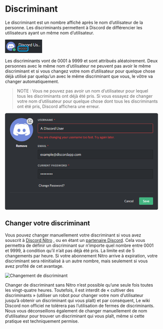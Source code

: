 <!-- TITLE: Discriminant -->
<!-- SUBTITLE: Informations à propos des discriminants Discord -->

# Discriminant
Le discriminant est un nombre affiché après le nom d’utilisateur de la personne. Les discriminants permettent à Discord de différencier les utilisateurs ayant un même nom d’utilisateur.

![Exemple de discriminant](/uploads/discriminator-example.png "Exemple de discriminant")

Les discriminants vont de 0001 à 9999 et sont attribués aléatoirement. Deux personnes avec le même nom d’utilisateur ne peuvent pas avoir le même discriminant et si vous changez votre nom d’utilisateur pour quelque chose déjà utilisé par quelqu’un avec le même discriminant que vous, le vôtre va changer automatiquement.

 > NOTE : Vous ne pouvez pas avoir un nom d’utilisateur pour lequel tous les discriminants ont déjà été pris. Si vous essayez de changer votre nom d’utilisateur pour quelque chose dont tous les discriminants ont été pris, Discord affichera une erreur.

![Changement de nom](/uploads/discriminator/usernamechange.png "Changement de nom")

## Changer votre discriminant
Vous pouvez changer manuellement votre discriminant si vous avez souscrit à [Discord Nitro](/fr/nitro) , ou en étant un [partenaire Discord](/fr/partenaire). Cela vous permettra de définir un discriminant sur n’importe quel nombre entre 0001 et 9999, à condition qu’il n’ait pas déjà été pris. La limite est de 5 changements par heure. Si votre abonnement Nitro arrive à expiration, votre discriminant sera réinitialisé à un autre nombre, mais seulement si vous avez profité de cet avantage.

![Changement de discriminant](https://i.imgur.com/SuxuNHe.png "Changement de discriminant")


Changer de discriminant sans Nitro n’est possible qu’une seule fois toutes les vingt-quatre heures. Toutefois, il est interdit de « cultiver des discriminants » (utiliser un robot pour changer votre nom d’utilisateur jusqu’à obtenir un discriminant qui vous plaît) et par conséquent, Le wiki Discord non officiel ne tolérera pas l’utilisation de fermes de discriminants. Nous vous déconseillons également de changer manuellement de nom d’utilisateur pour trouver un discriminant qui vous plaît, même si cette pratique est techniquement permise.